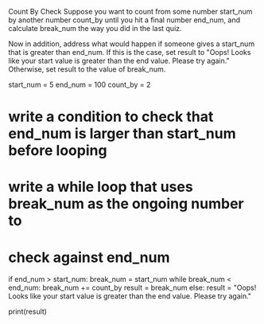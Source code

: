 Count By Check
Suppose you want to count from some number start_num by another number count_by until you hit a final number end_num, and calculate break_num the way you did in the last quiz.

Now in addition, address what would happen if someone gives a start_num that is greater than end_num. If this is the case, set result to "Oops! Looks like your start value is greater than the end value. Please try again." Otherwise, set result to the value of break_num.

start_num = 5
end_num = 100
count_by = 2

# write a condition to check that end_num is larger than start_num before looping
# write a while loop that uses break_num as the ongoing number to 
#   check against end_num
if end_num > start_num:
    break_num = start_num
    while break_num < end_num:
        break_num += count_by
    result = break_num
else:
    result = "Oops! Looks like your start value is greater than the end value. Please try again."

print(result)
